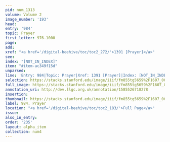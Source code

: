 ```yaml
---
pid: num_1313
volume: Volume 2
image_number: '193'
head: 
entry: '984'
topic: Prayer
first_letter: 976-1000
page: 
add: 
xref: "<a href='/digital-beehive/toc/toc2_272/'>1391 [Prayer]</a>"
see: 
index: "[NOT_IN_INDEX]"
item: "#item-ac349f15d"
unparsed: 
line: 'Entry: 984|Topic: Prayer|Xref: 1391 [Prayer]|Index: [NOT_IN_INDEX]|#item-ac349f15d'
selection: https://stacks.stanford.edu/image/iiif/fm855tg5659%2F1607_0660/300,1047,2919,984/full/0/default.jpg
full_image: https://stacks.stanford.edu/image/iiif/fm855tg5659%2F1607_0660/full/full/0/default.jpg
annotation_uri: http://dev.llgc.org.uk/annotation/1585526718278
insertion: 
thumbnail: https://stacks.stanford.edu/image/iiif/fm855tg5659%2F1607_0660/300,1047,600,180/250,/0/default.jpg
label: 984. Prayer
location: "<a href='/digital-beehive/toc/toc2_183/'>Full Page</a>"
issue: 
also_in_entry: 
order: '235'
layout: alpha_item
collection: num4
---
```

